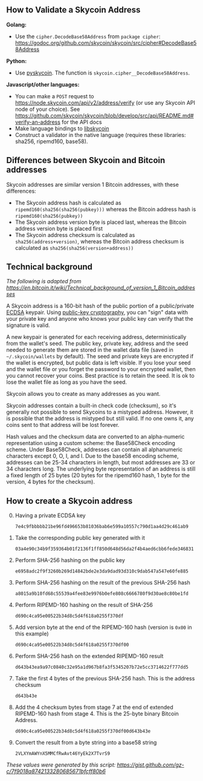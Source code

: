 ## How to Validate a Skycoin Address

**Golang:**
- Use the `cipher.DecodeBase58Address` from `package cipher`: https://godoc.org/github.com/skycoin/skycoin/src/cipher#DecodeBase58Address

**Python:**
- Use [pyskycoin](https://github.com/skycoin/pyskycoin). The function is `skycoin.cipher__DecodeBase58Address`.

**Javascript/other languages:**
- You can make a `POST` request to https://node.skycoin.com/api/v2/address/verify (or use any Skycoin API node of your choice). See https://github.com/skycoin/skycoin/blob/develop/src/api/README.md#verify-an-address for the API docs
- Make language bindings to [libskycoin](https://github.com/skycoin/libskycoin)
- Construct a validator in the native language (requires these libraries: sha256, ripemd160, base58).

## Differences between Skycoin and Bitcoin addresses

Skycoin addresses are similar version 1 Bitcoin addresses, with these differences:

- The Skycoin address hash is calculated as `ripemd160(sha256(sha256(pubkey)))` whereas the Bitcoin address hash is `ripemd160(sha256(pubkey))`
- The Skycoin address version byte is placed last, whereas the Bitcoin address version byte is placed first
- The Skycoin address checksum is calculated as `sha256(address+version)`, whereas the Bitcoin address checksum is calculated as `sha256(sha256(version+address))`

## Technical background

*The following is adapted from https://en.bitcoin.it/wiki/Technical_background_of_version_1_Bitcoin_addresses*

A Skycoin address is a 160-bit hash of the public portion of a public/private [ECDSA](http://en.wikipedia.org/wiki/Elliptic_Curve_DSA) keypair. Using [public-key cryptography](http://en.wikipedia.org/wiki/Public-key_cryptography), you can "sign" data with your private key and anyone who knows your public key can verify that the signature is valid.

A new keypair is generated for each receiving address, deterministically from the wallet's seed.
The public key, private key, address and the seed needed to generate them are stored in the wallet data file (saved in `~/.skycoin/wallets` by default).  The seed and private keys are encrypted if the wallet is encrypted, but public data is left visible. If you lose your seed and the wallet file or you forget the password to your encrypted wallet, then you cannot recover your coins.  Best practice is to retain the seed.  It is ok to lose the wallet file as long as you have the seed.

Skycoin allows you to create as many addresses as you want.

Skycoin addresses contain a built-in check code (checksum), so it's generally not possible to send Skycoins to a mistyped address. However, it is possible that the address is mistyped but still valid. If no one owns it, any coins sent to that address will be lost forever.

Hash values and the checksum data are converted to an alpha-numeric representation using a custom scheme: the Base58Check encoding scheme. Under Base58Check, addresses can contain all alphanumeric characters except 0, O, I, and l. Due to the base58 encoding scheme, addresses can be 25-34 characters in length, but most addresses are 33 or 34 characters long.  The underlying byte representation of an address is still a fixed length of 25 bytes (20 bytes for the ripemd160 hash, 1 byte for the version, 4 bytes for the checksum).

## How to create a Skycoin address

0. Having a private ECDSA key

    `7e4c9fbbbbb21be96fd496653b81036bab6e599a10557c790d1aa4d29c461ab9`

1. Take the corresponding public key generated with it

    `03a4e90c34b9f359364b01f2136f1ff850d648d56da2f4b4aed6cbb6fede346831`

2. Perform SHA-256 hashing on the public key

    `e6958adc2f9f3260b269d14842bde2e3da9dad93d310c9dab547a547e60fe885`

3. Perform SHA-256 hashing on the result of the previous SHA-256 hash

    `a8015a9b10fd68c55539a4fee83e9976b0efe808c6666780f9d30ae8c80be1fd`

4. Perform RIPEMD-160 hashing on the result of SHA-256

    `d690c4ca95e00522b34d8c5d4f618a0255f370df`

5. Add version byte at the end of the RIPEMD-160 hash (version is `0x00` in this example)

    `d690c4ca95e00522b34d8c5d4f618a0255f370df00`

6. Perform SHA-256 hash on the extended RIPEMD-160 result

    `d643b43ea9a97c0840c32e95a1d967b8fa3f5345207b72e5cc3714622f777dd5`

7. Take the first 4 bytes of the previous SHA-256 hash. This is the address checksum

    `d643b43e`

8. Add the 4 checksum bytes from stage 7 at the end of extended RIPEMD-160 hash from stage 4. This is the 25-byte binary Bitcoin Address.

    `d690c4ca95e00522b34d8c5d4f618a0255f370df00d643b43e`

9. Convert the result from a byte string into a base58 string

    `2VLXYmAWYnX5MMCfRwAvt46YyEk2X7TvrS9`

*These values were generated by this script: https://gist.github.com/gz-c/7f9018a8742133280685671bfcff80b6*
